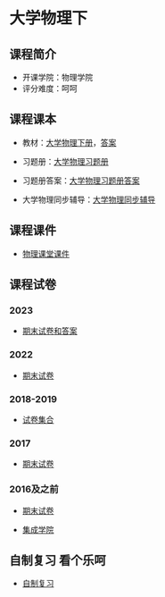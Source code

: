 # 大学物理下

## 课程简介

- 开课学院：物理学院
- 评分难度：呵呵

## 课程课本

- 教材：[大学物理下册](https://github.com/YuhangChen1/HUSR-CS-Learning/blob/master/%E5%A4%A7%E5%AD%A6%E7%89%A9%E7%90%862/%E4%B9%A0%E9%A2%98%E5%86%8C%E5%92%8C%E7%AD%94%E6%A1%88/%E5%A4%A7%E5%AD%A6%E7%89%A9%E7%90%86_%E4%B8%8B.pdf)，[答案](https://github.com/YuhangChen1/HUSR-CS-Learning/blob/master/%E5%A4%A7%E5%AD%A6%E7%89%A9%E7%90%862/%E5%BE%80%E5%B9%B4%E9%A2%98/%E6%95%99%E6%9D%90%E7%AD%94%E6%A1%88.pdf)

- 习题册：[大学物理习题册](https://github.com/YuhangChen1/HUSR-CS-Learning/blob/master/%E5%A4%A7%E5%AD%A6%E7%89%A9%E7%90%86/%E5%A4%A7%E5%AD%A6%E7%89%A9%E7%90%86%E4%B9%A0%E9%A2%98%E5%86%8C_635FB_unlocked.pdf)

- 习题册答案：[大学物理习题册答案](https://github.com/YuhangChen1/HUSR-CS-Learning/blob/master/%E5%A4%A7%E5%AD%A6%E7%89%A9%E7%90%862/%E4%B9%A0%E9%A2%98%E5%86%8C%E5%92%8C%E7%AD%94%E6%A1%88/%E5%A4%A7%E7%89%A9(%E4%B8%8B)%E4%B9%A0%E9%A2%98%E5%86%8C%E7%AD%94%E6%A1%88(1).pdf)

- 大学物理同步辅导：[大学物理同步辅导](https://github.com/YuhangChen1/HUSR-CS-Learning/blob/master/%E5%A4%A7%E5%AD%A6%E7%89%A9%E7%90%862/%E4%B9%A0%E9%A2%98%E5%86%8C%E5%92%8C%E7%AD%94%E6%A1%88/%E5%A4%A7%E5%AD%A6%E7%89%A9%E7%90%86%E5%90%8C%E6%AD%A5%E8%BE%85%E5%AF%BC%20(1).pdf)

## 课程课件

- [物理课堂课件](https://github.com/YuhangChen1/HUSR-CS-Learning/tree/master/%E5%A4%A7%E5%AD%A6%E7%89%A9%E7%90%862/%E8%AF%BE%E4%BB%B6)

## 课程试卷

### 2023

- [期末试卷和答案](https://github.com/YuhangChen1/HUSR-CS-Learning/blob/master/%E5%A4%A7%E5%AD%A6%E7%89%A9%E7%90%862/%E5%BE%80%E5%B9%B4%E9%A2%98/2023%E7%A7%8B%E5%AD%A3%E5%A4%A7%E5%AD%A6%E7%89%A9%E7%90%86%E6%9C%9F%E6%9C%AB%E7%AD%94%E6%A1%88.pdf)

### 2022

- [期末试卷](https://github.com/YuhangChen1/HUSR-CS-Learning/blob/master/%E5%A4%A7%E5%AD%A6%E7%89%A9%E7%90%862/%E5%BE%80%E5%B9%B4%E9%A2%98/2022%E5%A4%A7%E5%AD%A6%E7%89%A9%E7%90%86%EF%BC%88II%EF%BC%89-%E8%AF%95%E5%8D%B7%20(1).pdf)

### 2018-2019

- [试卷集合](https://github.com/YuhangChen1/HUSR-CS-Learning/blob/master/%E5%A4%A7%E5%AD%A6%E7%89%A9%E7%90%862/%E5%BE%80%E5%B9%B4%E9%A2%98/%E5%8D%8E%E4%B8%AD%E7%A7%91%E6%8A%80%E5%A4%A7%E5%AD%A6%E5%A4%A7%E5%AD%A6%E7%89%A9%E7%90%86%EF%BC%88%E4%BA%8C%EF%BC%892018-2019%E7%AD%8911%E4%B8%AA%E6%96%87%E4%BB%B6.zip)

### 2017

- [期末试卷](https://github.com/YuhangChen1/HUSR-CS-Learning/blob/master/%E5%A4%A7%E5%AD%A6%E7%89%A9%E7%90%862/%E5%BE%80%E5%B9%B4%E9%A2%98/2017-2018%EF%BC%881%EF%BC%89%E5%A4%A7%E5%AD%A6%E7%89%A9%E7%90%86%EF%BC%88%E4%BA%8C%EF%BC%89%E8%AF%95%E5%8D%B7%20(1)(1).pdf)

### 2016及之前

- [期末试卷](https://github.com/YuhangChen1/HUSR-CS-Learning/blob/master/%E5%A4%A7%E5%AD%A6%E7%89%A9%E7%90%862/%E5%BE%80%E5%B9%B4%E9%A2%98/%E5%A4%A7%E5%AD%A6%E7%89%A9%E7%90%86(%E4%B8%8B)%E6%9C%9F%E6%9C%AB%E7%9C%9F%E9%A2%98.zip)

- [集成学院](https://github.com/YuhangChen1/HUSR-CS-Learning/blob/master/%E5%A4%A7%E5%AD%A6%E7%89%A9%E7%90%862/%E5%BE%80%E5%B9%B4%E9%A2%98/%E5%A4%A7%E7%89%A9(%E4%B8%8B)%E7%9C%9F%E9%A2%98_%E9%9B%86%E6%88%90%E5%AD%A6%E9%99%A2_%E6%97%A0%E7%AD%94%E6%A1%88.zip)

## 自制复习 看个乐呵

- [自制复习](https://github.com/YuhangChen1/HUSR-CS-Learning/tree/master/%E5%A4%A7%E5%AD%A6%E7%89%A9%E7%90%862/%E8%87%AA%E5%88%B6%E5%A4%8D%E4%B9%A0)
